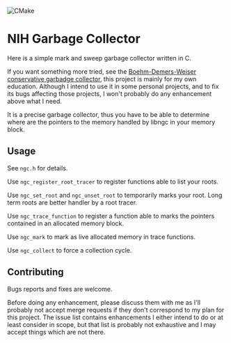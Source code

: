 ![CMake](https://github.com/nhamblenne/libngc/actions/workflows/CMake.yml/badge.svg)

# NIH Garbage Collector

Here is a simple mark and sweep garbage collector written in C.

If you want something more tried, see the [Boehm-Demers-Weiser conservative
garbadge collector](https://www.hboehm.info/gc), this project is mainly for
my own education.  Although I intend to use it in some personal projects,
and to fix its bugs affecting those projects, I won't probably do any
enhancement above what I need.

It is a precise garbage collector, thus you have to be able to determine
where are the pointers to the memory handled by libngc in your memory
block.

## Usage

See `ngc.h` for details.

Use `ngc_register_root_tracer` to register functions able to list your
roots.

Use `ngc_set_root` and `ngc_unset_root` to temporarily marks your
root. Long term roots are better handler by a root tracer.

Use `ngc_trace_function` to register a function able to marks the pointers
contained in an allocated memory block.

Use `ngc_mark` to mark as live allocated memory in trace functions.

Use `ngc_collect` to force a collection cycle.

## Contributing

Bugs reports and fixes are welcome.

Before doing any enhancement, please discuss them with me as I'll probably
not accept merge requests if they don't correspond to my plan for this
project. The issue list contains enhancements I either intend to do or at
least consider in scope, but that list is probably not exhaustive and I may
accept things which are not there.
